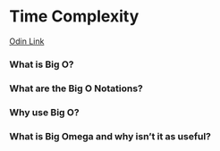 # Time Complexity

[Odin Link](https://www.theodinproject.com/lessons/javascript-time-complexity)

### What is Big O?

### What are the Big O Notations?

### Why use Big O?

### What is Big Omega and why isn’t it as useful?
